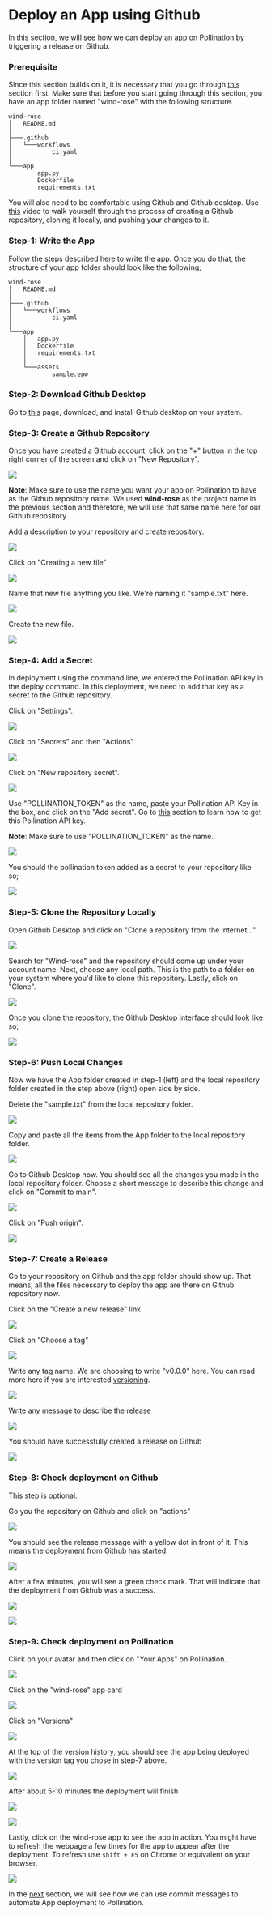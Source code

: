 # Deploy an App using Github

In this section, we will see how we can deploy an app on Pollination by triggering a release on Github.

### Prerequisite

Since this section builds on it, it is necessary that you go through [this](app-folder.md) section first. Make sure that before you start going through this section, you have an app folder named "wind-rose" with the following structure.

```
wind-rose
│   README.md
│
├───.github
│   └───workflows
│           ci.yaml
│
└───app
        app.py
        Dockerfile
        requirements.txt
```

You will also need to be comfortable using Github and Github desktop. Use [this](https://www.youtube.com/watch?v=iv8rSLsi1xo) video to walk yourself through the process of creating a Github repository, cloning it locally, and pushing your changes to it.

### Step-1: Write the App

Follow the steps described [here](deploy-app.md#step-3-writing-the-app) to write the app. Once you do that, the structure of your app folder should look like the following;

```
wind-rose
│   README.md
│
├───.github
│   └───workflows
│           ci.yaml
│
└───app
    │   app.py
    │   Dockerfile
    │   requirements.txt
    │
    └───assets
            sample.epw
```

### Step-2: Download Github Desktop

Go to [this](https://desktop.github.com/) page, download, and install Github desktop on your system.

### Step-3: Create a Github Repository

Once you have created a Github account, click on the "+" button in the top right corner of the screen and click on "New Repository".

![](../.gitbook/assets/pollination-apps/github-manual/github\_new\_repo.png)

**Note**: Make sure to use the name you want your app on Pollination to have as the Github repository name. We used **wind-rose** as the project name in the previous section and therefore, we will use that same name here for our Github repository.

Add a description to your repository and create repository.

![](../.gitbook/assets/pollination-apps/github-manual/github\_repo\_description.png)

Click on "Creating a new file"

![](../.gitbook/assets/pollination-apps/github-manual/github\_create\_new\_file.png)

Name that new file anything you like. We're naming it "sample.txt" here.

![](../.gitbook/assets/pollination-apps/github-manual/github\_sample\_txt.png)

Create the new file.

![](../.gitbook/assets/pollination-apps/github-manual/github\_sample\_added.png)

### Step-4: Add a Secret

In deployment using the command line, we entered the Pollination API key in the deploy command. In this deployment, we need to add that key as a secret to the Github repository.

Click on "Settings".

![](../.gitbook/assets/pollination-apps/github-manual/github\_settings.png)

Click on "Secrets" and then "Actions"

![](../.gitbook/assets/pollination-apps/github-manual/github\_actions.png)

Click on "New repository secret".

![](../.gitbook/assets/pollination-apps/github-manual/github\_new\_repo\_secret.png)

Use "POLLINATION\_TOKEN" as the name, paste your Pollination API Key in the box, and click on the "Add secret". Go to [this](create-job.md#step-1-pollination-credentials) section to learn how to get this Pollination API key.

**Note**: Make sure to use "POLLINATION\_TOKEN" as the name.

![](../.gitbook/assets/pollination-apps/github-manual/github\_add\_secret.png)

You should the pollination token added as a secret to your repository like so;

![](../.gitbook/assets/pollination-apps/github-manual/github\_add\_secret\_success.png)

### Step-5: Clone the Repository Locally

Open Github Desktop and click on "Clone a repository from the internet..."

![](../.gitbook/assets/pollination-apps/github-manual/github\_open\_github\_desktop.png)

Search for "Wind-rose" and the repository should come up under your account name. Next, choose any local path. This is the path to a folder on your system where you'd like to clone this repository. Lastly, click on "Clone".

![](../.gitbook/assets/pollination-apps/github-manual/github\_clone.png)

Once you clone the repository, the Github Desktop interface should look like so;

![](../.gitbook/assets/pollination-apps/github-manual/github\_clone\_success.png)

### Step-6: Push Local Changes

Now we have the App folder created in step-1 (left) and the local repository folder created in the step above (right) open side by side.

Delete the "sample.txt" from the local repository folder.

![](../.gitbook/assets/pollination-apps/github-manual/github\_delete\_sample.png)

Copy and paste all the items from the App folder to the local repository folder.

![](../.gitbook/assets/pollination-apps/github-manual/github\_copy\_paste.png)

Go to Github Desktop now. You should see all the changes you made in the local repository folder. Choose a short message to describe this change and click on "Commit to main".

![](../.gitbook/assets/pollination-apps/github-manual/github\_desktop\_again.png)

Click on "Push origin".

![](../.gitbook/assets/pollination-apps/github-manual/github\_push\_origin.png)

### Step-7: Create a Release

Go to your repository on Github and the app folder should show up. That means, all the files necessary to deploy the app are there on Github repository now.

Click on the "Create a new release" link

![](../.gitbook/assets/pollination-apps/github-manual/github\_create\_new\_release.png)

Click on "Choose a tag"

![](../.gitbook/assets/pollination-apps/github-manual/github\_choose\_tag.png)

Write any tag name. We are choosing to write "v0.0.0" here. You can read more here if you are interested [versioning](https://en.wikipedia.org/wiki/Software\_versioning#Semantic\_versioning).

![](../.gitbook/assets/pollination-apps/github-manual/github\_version.png)

Write any message to describe the release

![](../.gitbook/assets/pollination-apps/github-manual/github\_release\_name.png)

You should have successfully created a release on Github

![](../.gitbook/assets/pollination-apps/github-manual/github\_release\_success.png)

### Step-8: Check deployment on Github

This step is optional.

Go you the repository on Github and click on "actions"

![](../.gitbook/assets/pollination-apps/github-manual/github\_click\_actions.png)

You should see the release message with a yellow dot in front of it. This means the deployment from Github has started.

![](../.gitbook/assets/pollination-apps/github-manual/github\_deployment\_started.png)

After a few minutes, you will see a green check mark. That will indicate that the deployment from Github was a success.

![](../.gitbook/assets/pollination-apps/github-manual/github\_deployment\_ongoing.png)

![](../.gitbook/assets/pollination-apps/github-manual/github\_deployment\_complete.png)

### Step-9: Check deployment on Pollination

Click on your avatar and then click on "Your Apps" on Pollination.

![](../.gitbook/assets/pollination-apps/github-manual/github\_avatar.png)

Click on the "wind-rose" app card

![](../.gitbook/assets/pollination-apps/github-manual/github\_app\_card.png)

Click on "Versions"

![](../.gitbook/assets/pollination-apps/github-manual/github\_app\_versions.png)

At the top of the version history, you should see the app being deployed with the version tag you chose in step-7 above.

![](../.gitbook/assets/pollination-apps/github-manual/github\_pollination\_app\_deploying.png)

After about 5-10 minutes the deployment will finish

![](../.gitbook/assets/pollination-apps/github-manual/github\_pollination\_app\_pending.png)

![](../.gitbook/assets/pollination-apps/github-manual/github\_pollination\_app\_complete.png)

Lastly, click on the wind-rose app to see the app in action. You might have to refresh the webpage a few times for the app to appear after the deployment. To refresh use `shift + F5` on Chrome or equivalent on your browser.

![](../.gitbook/assets/pollination-apps/github-manual/github\_final.png)

In the [next](github-automated.md) section, we will see how we can use commit messages to automate App deployment to Pollination.
